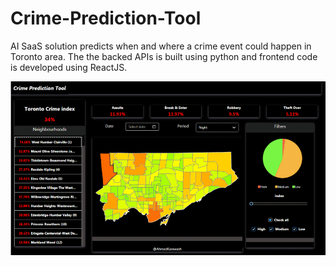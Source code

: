 # Crime-Prediction-Tool


AI SaaS solution predicts when and where a crime event could happen in Toronto area. The the backed APIs is built using python and frontend code is developed using ReactJS.

![Screenshot](image.gif)
